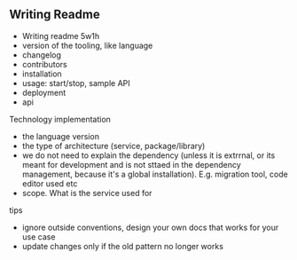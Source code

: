 ## Writing Readme

- Writing readme 5w1h
- version of the tooling, like language
- changelog
- contributors
- installation
- usage: start/stop, sample API
- deployment
- api


Technology implementation
- the language version
- the type of architecture (service, package/library)
- we do not need to explain the dependency (unless it is extrrnal, or its meant for development and is not sttaed in the dependency management, because it's a global installation). E.g. migration tool, code editor used etc
- scope. What is the service used for

tips
- ignore outside conventions, design your own docs that works for your use case
- update changes only if the old pattern no longer works
